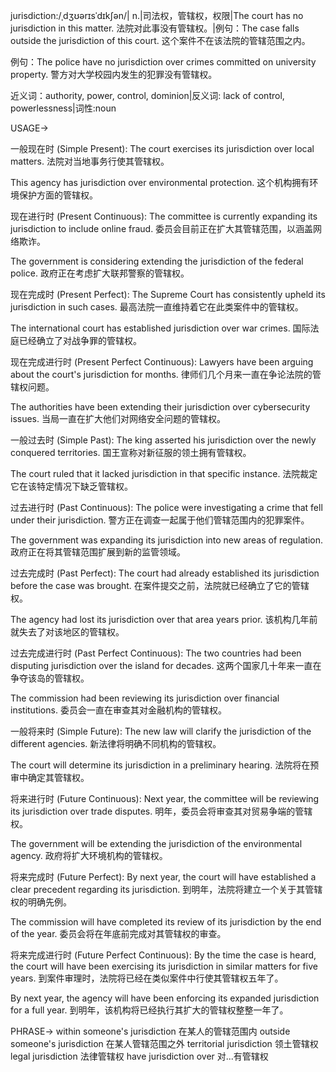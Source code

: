 jurisdiction:/ˌdʒʊərɪsˈdɪkʃən/| n.|司法权，管辖权，权限|The court has no jurisdiction in this matter. 法院对此事没有管辖权。|例句：The case falls outside the jurisdiction of this court.  这个案件不在该法院的管辖范围之内。

例句：The police have no jurisdiction over crimes committed on university property.  警方对大学校园内发生的犯罪没有管辖权。

近义词：authority, power, control, dominion|反义词:  lack of control, powerlessness|词性:noun


USAGE->

一般现在时 (Simple Present):
The court exercises its jurisdiction over local matters. 法院对当地事务行使其管辖权。

This agency has jurisdiction over environmental protection.  这个机构拥有环境保护方面的管辖权。


现在进行时 (Present Continuous):
The committee is currently expanding its jurisdiction to include online fraud. 委员会目前正在扩大其管辖范围，以涵盖网络欺诈。

The government is considering extending the jurisdiction of the federal police. 政府正在考虑扩大联邦警察的管辖权。


现在完成时 (Present Perfect):
The Supreme Court has consistently upheld its jurisdiction in such cases. 最高法院一直维持着它在此类案件中的管辖权。

The international court has established jurisdiction over war crimes. 国际法庭已经确立了对战争罪的管辖权。


现在完成进行时 (Present Perfect Continuous):
Lawyers have been arguing about the court's jurisdiction for months. 律师们几个月来一直在争论法院的管辖权问题。

The authorities have been extending their jurisdiction over cybersecurity issues. 当局一直在扩大他们对网络安全问题的管辖权。


一般过去时 (Simple Past):
The king asserted his jurisdiction over the newly conquered territories. 国王宣称对新征服的领土拥有管辖权。

The court ruled that it lacked jurisdiction in that specific instance. 法院裁定它在该特定情况下缺乏管辖权。


过去进行时 (Past Continuous):
The police were investigating a crime that fell under their jurisdiction. 警方正在调查一起属于他们管辖范围内的犯罪案件。

The government was expanding its jurisdiction into new areas of regulation. 政府正在将其管辖范围扩展到新的监管领域。


过去完成时 (Past Perfect):
The court had already established its jurisdiction before the case was brought. 在案件提交之前，法院就已经确立了它的管辖权。

The agency had lost its jurisdiction over that area years prior.  该机构几年前就失去了对该地区的管辖权。


过去完成进行时 (Past Perfect Continuous):
The two countries had been disputing jurisdiction over the island for decades. 这两个国家几十年来一直在争夺该岛的管辖权。

The commission had been reviewing its jurisdiction over financial institutions. 委员会一直在审查其对金融机构的管辖权。



一般将来时 (Simple Future):
The new law will clarify the jurisdiction of the different agencies. 新法律将明确不同机构的管辖权。

The court will determine its jurisdiction in a preliminary hearing. 法院将在预审中确定其管辖权。


将来进行时 (Future Continuous):
Next year, the committee will be reviewing its jurisdiction over trade disputes. 明年，委员会将审查其对贸易争端的管辖权。

The government will be extending the jurisdiction of the environmental agency. 政府将扩大环境机构的管辖权。


将来完成时 (Future Perfect):
By next year, the court will have established a clear precedent regarding its jurisdiction. 到明年，法院将建立一个关于其管辖权的明确先例。

The commission will have completed its review of its jurisdiction by the end of the year. 委员会将在年底前完成对其管辖权的审查。


将来完成进行时 (Future Perfect Continuous):
By the time the case is heard, the court will have been exercising its jurisdiction in similar matters for five years. 到案件审理时，法院将已经在类似案件中行使其管辖权五年了。

By next year, the agency will have been enforcing its expanded jurisdiction for a full year. 到明年，该机构将已经执行其扩大的管辖权整整一年了。


PHRASE->
within someone's jurisdiction  在某人的管辖范围内
outside someone's jurisdiction  在某人管辖范围之外
territorial jurisdiction  领土管辖权
legal jurisdiction  法律管辖权
have jurisdiction over  对...有管辖权
